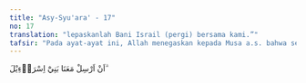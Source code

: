 ```yaml
---
title: "Asy-Syu'ara' - 17"
no: 17
translation: "lepaskanlah Bani Israil (pergi) bersama kami.”"
tafsir: "Pada ayat-ayat ini, Allah menegaskan kepada Musa a.s. bahwa semua yang dikhawatirkannya itu tidak akan terjadi. Dia tidak akan dapat dibunuh oleh Fir'aun karena Fir'aun tidak akan dapat berlaku sewenang-wenang terhadapnya. Adapun permintaan Musa agar saudaranya, Harun, diangkat menjadi rasul telah dikabulkan oleh Allah. Dengan begitu, perintah untuk pergi berdakwah kepada Fir'aun dan kaumnya dibebankan kepada Musa dan Harun. Di dalam ayat lain, Allah menegaskan bahwa permintaan Musa itu dikabulkan yaitu:\n\nDia (Allah) berfirman, \"Sungguh, telah diperkenankan permintaanmu, hai Musa! (thaha/20: 36).\n\nAllah menceritakan kepergian Musa dan Harun menyeru Fir'aun dan kaumnya kepada agama tauhid dengan membawa mukjizat yang akan menguatkan seruannya yaitu tongkat Musa yang dapat menjadi ular, dan tangannya bila dimasukkan ke ketiaknya akan menjadi putih bercahaya. Untuk menghilangkan segala was-was dan kekhawatiran dalam hati Musa dan Harun, Allah menegaskan bahwa Ia selalu akan mendengar dan memperhatikan apa yang akan terjadi di kala keduanya telah berhadapan dengan Fir'aun. Hal ini dengan jelas diterangkan pada ayat lain yaitu:\n\nDia (Allah) berfirman, \"Janganlah kamu berdua khawatir, sesungguhnya Aku bersama kamu berdua, Aku mendengar dan melihat. (thaha/20: 46).\n\nAllah menyuruh Musa dan Harun agar mengatakan dengan tegas kepada Fir'aun bahwa mereka datang menghadap kepadanya untuk menyampaikan bahwa mereka berdua adalah rasul yang diutus Allah, Tuhan semesta alam, kepadanya dan kaumnya. Selain itu keduanya harus meminta kepada Fir'aun agar membebaskan Bani Israil yang telah diperbudak selama ini. Keduanya ingin membawa mereka kembali ke tanah suci Baitul Makdis, tanah tumpah darah mereka, di mana nenek moyang mereka semenjak dahulu kala telah berdiam di sana. Hal ini bertujuan agar mereka dapat dengan bebas memeluk agama tauhid tanpa ada tekanan atau hambatan dari siapa pun.\n\nDalam Tafsir al-Maragi diterangkan bahwa menurut riwayat, Bani Israil yang tinggal di Mesir diperbudak oleh Fir'aun dan kaumnya dalam waktu yang lama, yaitu selama 400 tahun. Fir'aun memang sangat berkuasa dan berbuat sewenang-wenang terhadap rakyatnya, terutama Bani Israil. Menurut al-Qurtubi, sebagaimana dikutip oleh al-Maragi, Musa dan Harun harus menunggu satu tahun untuk dapat menghadap Fir'aun."
---
```


اَنْ اَرْسِلْ مَعَنَا بَنِيْٓ اِسْرَاۤءِيْلَ ۗ 
